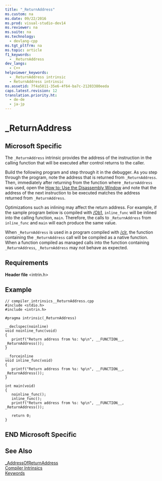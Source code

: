 ```yaml
---
title: "_ReturnAddress"
ms.custom: na
ms.date: 09/22/2016
ms.prod: visual-studio-dev14
ms.reviewer: na
ms.suite: na
ms.technology: 
  - devlang-cpp
ms.tgt_pltfrm: na
ms.topic: article
f1_keywords: 
  - _ReturnAddress
dev_langs: 
  - C++
helpviewer_keywords: 
  - _ReturnAddress intrinsic
  - ReturnAddress intrinsic
ms.assetid: 7f4a5811-35e6-4f64-ba7c-21203380eeda
caps.latest.revision: 12
translation.priority.ht: 
  - de-de
  - ja-jp
---
```

# _ReturnAddress
## Microsoft Specific  
 The `_ReturnAddress` intrinsic provides the address of the instruction in the calling function that will be executed after control returns to the caller.  
  
 Build the following program and step through it in the debugger. As you step through the program, note the address that is returned from `_ReturnAddress`. Then, immediately after returning from the function where `_ReturnAddress` was used, open the [How to: Use the Disassembly Window](../vs140/how-to--use-the-disassembly-window.md) and note that the address of the next instruction to be executed matches the address returned from `_ReturnAddress`.  
  
 Optimizations such as inlining may affect the return address. For example, if the sample program below is compiled with [/Ob1](../vs140/-ob--inline-function-expansion-.md), `inline_func` will be inlined into the calling function, `main`. Therefore, the calls to `_ReturnAddress` from `inline_func` and `main` will each produce the same value.  
  
 When `_ReturnAddress` is used in a program compiled with [/clr](../vs140/-clr--common-language-runtime-compilation-.md), the function containing the `_ReturnAddress` call will be compiled as a native function. When a function compiled as managed calls into the function containing `_ReturnAddress`, `_ReturnAddress` may not behave as expected.  
  
## Requirements  
 **Header file** <intrin.h>  
  
## Example  
  
```  
// compiler_intrinsics__ReturnAddress.cpp  
#include <stdio.h>  
#include <intrin.h>  
  
#pragma intrinsic(_ReturnAddress)  
  
__declspec(noinline)  
void noinline_func(void)  
{  
   printf("Return address from %s: %p\n", __FUNCTION__, _ReturnAddress());  
}  
  
__forceinline  
void inline_func(void)  
{  
   printf("Return address from %s: %p\n", __FUNCTION__, _ReturnAddress());  
}  
  
int main(void)  
{  
   noinline_func();   
   inline_func();  
   printf("Return address from %s: %p\n", __FUNCTION__, _ReturnAddress());  
  
   return 0;  
}  
```  
  
## END Microsoft Specific  
  
## See Also  
 [_AddressOfReturnAddress](../vs140/_addressofreturnaddress.md)   
 [Compiler Intrinsics](../vs140/compiler-intrinsics.md)   
 [Keywords](../vs140/keywords--c---.md)